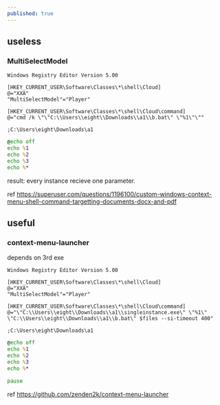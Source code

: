 ```yaml
---
published: true
---
```

## useless

### MultiSelectModel

```reg
Windows Registry Editor Version 5.00

[HKEY_CURRENT_USER\Software\Classes\*\shell\Cloud]
@="XXA"
"MultiSelectModel"="Player"

[HKEY_CURRENT_USER\Software\Classes\*\shell\Cloud\command]
@="cmd /k \"\"C:\\Users\\eight\\Downloads\\a1\\b.bat\" \"%1\"\""

;C:\Users\eight\Downloads\a1
```

```bat
@echo off
echo %1 
echo %2 
echo %3
echo %*
```

result:
every instance recieve one parameter.

ref
https://superuser.com/questions/1196100/custom-windows-context-menu-shell-command-targetting-documents-docx-and-pdf

## useful

### context-menu-launcher

depends on 3rd exe

```reg
Windows Registry Editor Version 5.00

[HKEY_CURRENT_USER\Software\Classes\*\shell\Cloud]
@="XXA"
"MultiSelectModel"="Player"

[HKEY_CURRENT_USER\Software\Classes\*\shell\Cloud\command]
@="\"C:\\Users\\eight\\Downloads\\a1\\singleinstance.exe\" \"%1\" \"C:\\Users\\eight\\Downloads\\a1\\b.bat\" $files --si-timeout 400"

;C:\Users\eight\Downloads\a1
```

```bat
@echo off
echo %1 
echo %2 
echo %3
echo %*

pause
```

ref
https://github.com/zenden2k/context-menu-launcher
